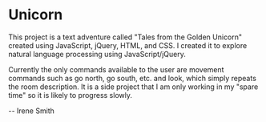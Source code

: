 # Unicorn

This project is a text adventure called "Tales from the Golden Unicorn" created using
JavaScript, jQuery, HTML, and CSS. I created it to explore natural language processing using
JavaScript/jQuery.

Currently the only commands available to the user are movement commands such as go north, go
south, etc. and look, which simply repeats the room description. It is a side project that I am
only working in my "spare time" so it is likely to progress slowly.

-- Irene Smith
